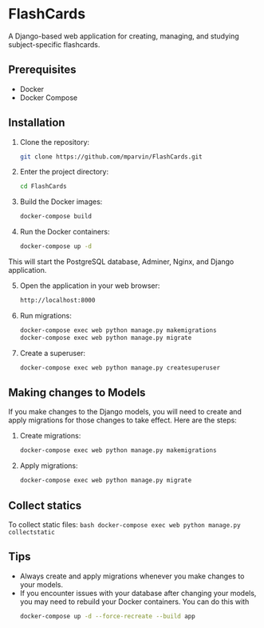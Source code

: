 # FlashCards
A Django-based web application for creating, managing, and studying subject-specific flashcards.

## Prerequisites

- Docker
- Docker Compose

## Installation

1. Clone the repository: 
    ```bash
    git clone https://github.com/mparvin/FlashCards.git
    ```
2. Enter the project directory:
    ```bash
    cd FlashCards
    ```

3. Build the Docker images:
    ```bash
    docker-compose build
    ```

4. Run the Docker containers:
    ```bash
    docker-compose up -d
    ```

This will start the PostgreSQL database, Adminer, Nginx, and Django application.

5. Open the application in your web browser:
    ```bash
    http://localhost:8000
    ```

6. Run migrations:
    ```bash
    docker-compose exec web python manage.py makemigrations
    docker-compose exec web python manage.py migrate
    ```
        
7. Create a superuser:
    ```bash
    docker-compose exec web python manage.py createsuperuser
    ```

## Making changes to Models
If you make changes to the Django models, you will need to create and apply migrations for those changes to take effect. Here are the steps:

1. Create migrations:
    ```bash
    docker-compose exec web python manage.py makemigrations
    ```
2. Apply migrations:
    ```bash
    docker-compose exec web python manage.py migrate
    ```

## Collect statics
To collect static files:
    ```bash
    docker-compose exec web python manage.py collectstatic
    ```

## Tips
- Always create and apply migrations whenever you make changes to your models.
- If you encounter issues with your database after changing your models, you may need to rebuild your Docker containers. You can do this with 
    ```bash
    docker-compose up -d --force-recreate --build app
    ```